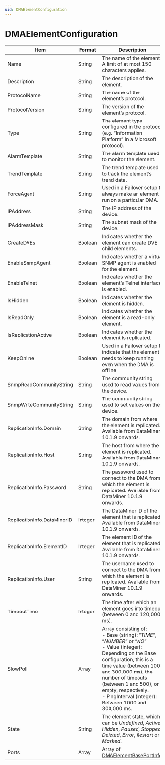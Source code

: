 ```yaml
---
uid: DMAElementConfiguration
---
```


# DMAElementConfiguration

| Item | Format | Description |
|--|--|--|
| Name | String | The name of the element. A limit of at most 150 characters applies. |
| Description | String | The description of the element. |
| ProtocolName | String | The name of the element’s protocol. |
| ProtocolVersion | String | The version of the element’s protocol. |
| Type | String | The element type configured in the protocol (e.g. “Information Platform” in a Microsoft protocol). |
| AlarmTemplate | String | The alarm template used to monitor the element. |
| TrendTemplate | String | The trend template used to track the element’s trend data. |
| ForceAgent | String | Used in a Failover setup to always make an element run on a particular DMA. |
| IPAddress | String | The IP address of the device. |
| IPAddressMask | String | The subnet mask of the device. |
| CreateDVEs | Boolean | Indicates whether the element can create DVE child elements. |
| EnableSnmpAgent | Boolean | Indicates whether a virtual SNMP agent is enabled for the element. |
| EnableTelnet | Boolean | Indicates whether the element’s Telnet interface is enabled. |
| IsHidden | Boolean | Indicates whether the element is hidden. |
| IsReadOnly | Boolean | Indicates whether the element is a read-only element. |
| IsReplicationActive | Boolean | Indicates whether the element is replicated. |
| KeepOnline | Boolean | Used in a Failover setup to indicate that the element needs to keep running even when the DMA is offline |
| SnmpReadCommunityString | String | The community string used to read values from the device. |
| SnmpWriteCommunityString | String | The community string used to set values on the device. |
| ReplicationInfo.Domain | String | The domain from where the element is replicated. Available from DataMiner 10.1.9 onwards. |
| ReplicationInfo.Host | String | The host from where the element is replicated. Available from DataMiner 10.1.9 onwards. |
| ReplicationInfo.Password | String | The password used to connect to the DMA from which the element is replicated. Available from DataMiner 10.1.9 onwards. |
| ReplicationInfo.DataMinerID | Integer | The DataMiner ID of the element that is replicated. Available from DataMiner 10.1.9 onwards. |
| ReplicationInfo.ElementID | Integer | The element ID of the element that is replicated. Available from DataMiner 10.1.9 onwards. |
| ReplicationInfo.User | String | The username used to connect to the DMA from which the element is replicated. Available from DataMiner 10.1.9 onwards. |
| TimeoutTime | Integer | The time after which an element goes into timeout (between 0 and 120,000 ms). |
| SlowPoll | Array | Array consisting of:<br> -  Base (string): “*TIME*”, “*NUMBER*” or “*NO*”<br> -  Value (integer): Depending on the Base configuration, this is a time value (between 1000 and 300,000 ms), the number of timeouts (between 1 and 500), or empty, respectively.<br> -  PingInterval (integer): Between 1000 and 300,000 ms. |
| State | String | The element state, which can be *Undefined*, *Active*, *Hidden*, *Paused*, *Stopped*, *Deleted*, *Error*, *Restart* or *Masked*. |
| Ports | Array | Array of [DMAElementBasePortInfo](xref:DMAElementBasePortInfo). |
